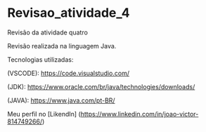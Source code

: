 # Revisao_atividade_4
Revisão da atividade quatro

 Revisão realizada na linguagem Java.

 Tecnologias utilizadas:

(VSCODE): https://code.visualstudio.com/

(JDK): https://www.oracle.com/br/java/technologies/downloads/

(JAVA): https://www.java.com/pt-BR/


 Meu perfil no [LikendIn] (https://www.linkedin.com/in/joao-victor-814749266/)
